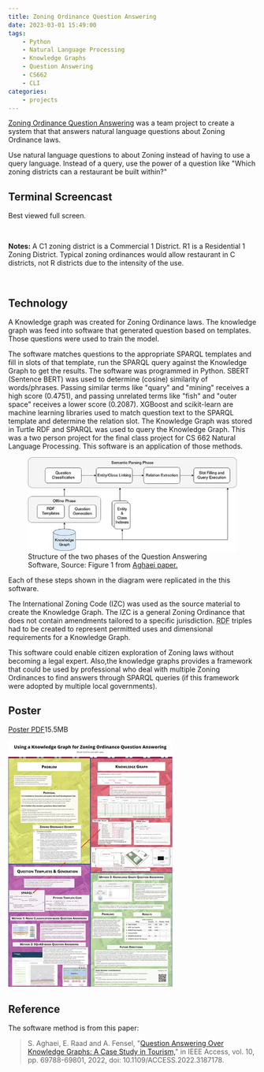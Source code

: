 ```yaml
---
title: Zoning Ordinance Question Answering
date: 2023-03-01 15:49:00
tags: 
    - Python
    - Natural Language Processing
    - Knowledge Graphs
    - Question Answering
    - CS662
    - CLI
categories:
    - projects
---
```


[Zoning Ordinance Question Answering](https://github.com/micahcochran/cs662-qa-land-dev-law-sys) was a team project to create a system that that answers natural language questions about Zoning Ordinance laws.  

Use natural language questions to about Zoning instead of having to use a query language.  Instead of a query, use the power of a question like "Which zoning districts can a restaurant be built within?"


## Terminal Screencast

Best viewed full screen.

<div id="screencast-player"></div>

<br>

**Notes:** A <abbr>C1</abbr> zoning district is a Commercial 1 District.  <abbr>R1</abbr> is a Residential 1 Zoning District.  Typical zoning ordinances would allow restaurant in C districts, not R districts due to the intensity of the use. 


<br>

## Technology
A Knowledge graph was created for Zoning Ordinance laws.  The knowledge graph was feed into software that generated question based on templates.  Those questions were used to train the model.  

The software matches questions to the appropriate SPARQL templates and fill in slots of that template, run the SPARQL query against the Knowledge Graph to get the results. The software was programmed in Python.  <abbr>SBERT</abbr> (Sentence BERT) was used to determine (cosine) similarity of words/phrases. Passing similar terms like "quary" and "mining" receives a high score (0.4751), and passing unrelated terms like "fish" and "outer space" receives a lower score (0.2087).   XGBoost and scikit-learn are machine learning libraries used to match question text to the SPARQL template and determine the relation slot.  The Knowledge Graph was stored in Turtle RDF and SPARQL was used to query the Knowledge Graph. This was a two person project for the final class project for CS&nbsp;662 Natural Language Processing.  This software is an application of those methods.


<figure>
    <img src="/images/qakg-tourism.jpg">
    <figcaption> Structure of the two phases of the Question Answering Software, Source: Figure 1 from <a href="#Reference">Aghaei paper.</a></figcaption>
</figure>


Each of these steps shown in the diagram were replicated in the this software.

The International Zoning Code (<abbr>IZC</abbr>) was used as the source material to create the Knowledge Graph. The <abbr>IZC</abbr> is a general Zoning Ordinance that does not contain amendments tailored to a specific jurisdiction. <abbr title="Resource Description Framework">RDF</abbr> triples had to be created to represent permitted uses and dimensional requirements for a Knowledge Graph.

This software could enable citizen exploration of Zoning laws without becoming a legal expert.  Also,the knowledge graphs provides a framework that could be used by professional who deal with multiple Zoning Ordinances to find answers through SPARQL queries (if this framework were adopted by multiple local governments).


## Poster

<a href="https://github.com/micahcochran/cs662-qa-land-dev-law-sys/raw/main/poster/2022-11-29-final-poster.pdf" target="_self">Poster PDF</a>15.5MB

[![Poster](/images/2022-11-29-final-poster.webp)](https://github.com/micahcochran/cs662-qa-land-dev-law-sys/raw/main/poster/2022-11-29-final-poster.pdf)


## Reference
The software method is from this paper:
> S. Aghaei, E. Raad and A. Fensel, "[Question Answering Over Knowledge Graphs: A Case Study in Tourism,](https://ieeexplore.ieee.org/document/9810255)" in IEEE Access, vol. 10, pp. 69788-69801, 2022, doi: 10.1109/ACCESS.2022.3187178.




<script src="/ascii/asciinema-player.min.js"></script>
<script>
    AsciinemaPlayer.create('/ascii/kgqas.cast', document.getElementById('screencast-player'), {
         preload: true,
         theme: "urban",
//         theme: "tango",
    });
</script>